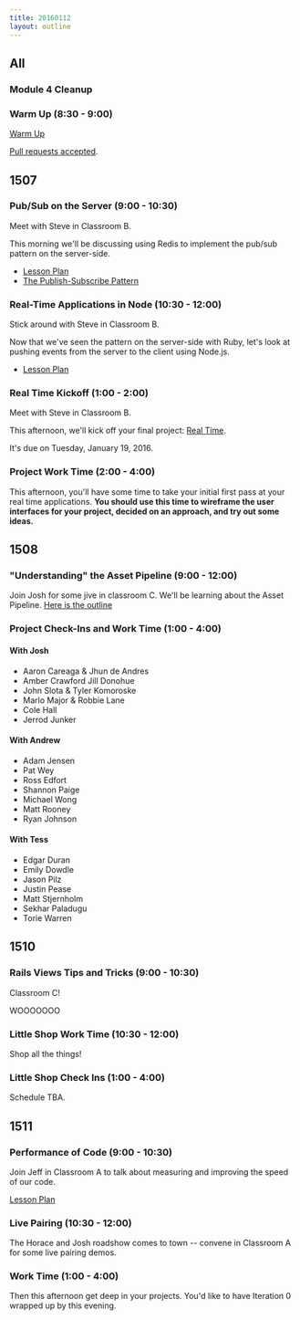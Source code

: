 ```yaml
---
title: 20160112
layout: outline
---
```


## All

### Module 4 Cleanup

### Warm Up (8:30 - 9:00)

[Warm Up](https://thewarmup.herokuapp.com)

[Pull requests accepted](https://github.com/mikedao/the-warm-up).


## 1507

### Pub/Sub on the Server (9:00 - 10:30)

Meet with Steve in Classroom B.

This morning we'll be discussing using Redis to implement the pub/sub pattern on the server-side.

* [Lesson Plan](https://github.com/turingschool/lesson_plans/blob/master/ruby_04-apis_and_scalability/pubsub_on_the_server.markdown)
* [The Publish-Subscribe Pattern](https://en.wikipedia.org/wiki/Publish%E2%80%93subscribe_pattern)

### Real-Time Applications in Node (10:30 - 12:00)

Stick around with Steve in Classroom B.

Now that we've seen the pattern on the server-side with Ruby, let's look at pushing events from the server to the client using Node.js.

* [Lesson Plan](https://github.com/turingschool/lesson_plans/blob/master/ruby_04-apis_and_scalability/real_time_applications_with_node.markdown)

### Real Time Kickoff (1:00 - 2:00)

Meet with Steve in Classroom B.

This afternoon, we'll kick off your final project: [Real Time][rt].

[rt]: https://github.com/turingschool/curriculum/blob/master/source/projects/real_time.markdown

It's due on Tuesday, January 19, 2016.

### Project Work Time (2:00 - 4:00)

This afternoon, you'll have some time to take your initial first pass at your real time applications. **You should use this time to wireframe the user interfaces for your project, decided on an approach, and try out some ideas.**


## 1508

### "Understanding" the Asset Pipeline (9:00 - 12:00)

Join Josh for some jive in classroom C. We'll be learning about the Asset Pipeline. [Here is the outline](https://github.com/turingschool/lesson_plans/blob/master/ruby_03-professional_rails_applications/understanding_the_asset_pipeline.md)

### Project Check-Ins and Work Time (1:00 - 4:00)

#### With Josh

* Aaron Careaga & Jhun de Andres
* Amber Crawford Jill Donohue
* John Slota & Tyler Komoroske
* Marlo Major & Robbie Lane
* Cole Hall
* Jerrod Junker

#### With Andrew

* Adam Jensen
* Pat Wey
* Ross Edfort
* Shannon Paige
* Michael Wong
* Matt Rooney
* Ryan Johnson

#### With Tess

* Edgar Duran
* Emily Dowdle
* Jason Pilz
* Justin Pease
* Matt Stjernholm
* Sekhar Paladugu
* Torie Warren

## 1510

### Rails Views Tips and Tricks (9:00 - 10:30)

Classroom C!

WOOOOOOO

### Little Shop Work Time (10:30 - 12:00)

Shop all the things!

### Little Shop Check Ins (1:00 - 4:00)

Schedule TBA.


## 1511

### Performance of Code (9:00 - 10:30)

Join Jeff in Classroom A to talk about measuring and improving
the speed of our code.

[Lesson Plan](https://github.com/turingschool/lesson_plans/blob/master/ruby_01-object_oriented_programming_with_ruby/performance_of_code.markdown)

### Live Pairing (10:30 - 12:00)

The Horace and Josh roadshow comes to town -- convene in
Classroom A for some live pairing demos.

### Work Time (1:00 - 4:00)

Then this afternoon get deep in your projects. You'd like to have Iteration 0 wrapped up by this evening.
